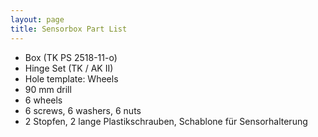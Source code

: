 ```yaml
---
layout: page
title: Sensorbox Part List
---
```


- Box (TK PS 2518-11-o)
- Hinge Set (TK / AK II)
- Hole template: Wheels
- 90 mm drill
- 6 wheels
- 6 screws, 6 washers, 6 nuts
- 2 Stopfen, 2 lange Plastikschrauben, 
  Schablone für Sensorhalterung 

